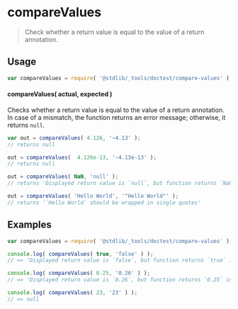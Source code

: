 <!--

@license Apache-2.0

Copyright (c) 2018 The Stdlib Authors.

Licensed under the Apache License, Version 2.0 (the "License");
you may not use this file except in compliance with the License.
You may obtain a copy of the License at

   http://www.apache.org/licenses/LICENSE-2.0

Unless required by applicable law or agreed to in writing, software
distributed under the License is distributed on an "AS IS" BASIS,
WITHOUT WARRANTIES OR CONDITIONS OF ANY KIND, either express or implied.
See the License for the specific language governing permissions and
limitations under the License.

-->

# compareValues

> Check whether a return value is equal to the value of a return annotation.

<section class="usage">

## Usage

```javascript
var compareValues = require( '@stdlib/_tools/doctest/compare-values' );
```

#### compareValues( actual, expected )

Checks whether a return value is equal to the value of a return annotation. In case of a mismatch, the function returns an error message; otherwise, it returns `null`.

```javascript
var out = compareValues( 4.126, '~4.13' );
// returns null

out = compareValues(  4.126e-13, '~4.13e-13' );
// returns null

out = compareValues( NaN, 'null' );
// returns 'Displayed return value is `null`, but function returns `NaN` instead'

out = compareValues( 'Hello World', '"Hello World"' );
// returns '`Hello World` should be wrapped in single quotes'
```

</section>

<!-- /.usage -->

<section class="notes">

</section>

<!-- /.notes -->

<section class="examples">

## Examples

<!-- eslint no-undef: "error" -->

```javascript
var compareValues = require( '@stdlib/_tools/doctest/compare-values' );

console.log( compareValues( true, 'false' ) );
// => 'Displayed return value is `false`, but function returns `true` instead'

console.log( compareValues( 0.25, '0.26' ) );
// => 'Displayed return value is `0.26`, but function returns `0.25` instead'

console.log( compareValues( 23, '23' ) );
// => null
```

</section>

<!-- /.examples -->

<section class="links">

</section>

<!-- /.links -->

